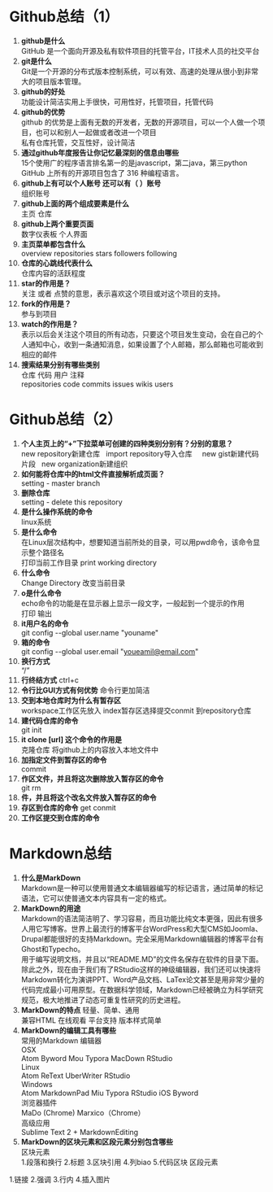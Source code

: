 # Github总结（1）
1. **github是什么**  
GitHub 是一个面向开源及私有软件项目的托管平台，IT技术人员的社交平台
2. **git是什么**    
Git是一个开源的分布式版本控制系统，可以有效、高速的处理从很小到非常大的项目版本管理。
3. **github的好处**    
功能设计简洁实用上手很快，可用性好，托管项目，托管代码
4. **github的优势**  
github 的优势是上面有无数的开发者，无数的开源项目，可以一个人做一个项目，也可以和别人一起做或者改进一个项目   
私有仓库托管，交互性好，设计简洁
5. **通过github年度报告让你记忆最深刻的信息由哪些**   
15个使用广的程序语言排名第一的是javascript，第二java，第三python    
GitHub 上所有的开源项目包含了 316 种编程语言。
6. **github上有可以个人账号 还可以有（ ）账号**    
组织账号
7. **github上面的两个组成要素是什么**    
主页 仓库
8. **github上两个重要页面**   
数字仪表板  个人界面
9. **主页菜单都包含什么**    
overview  repositories  stars  followers  following
10. **仓库的心跳线代表什么**    
仓库内容的活跃程度
11. **star的作用是？**    
关注 或者 点赞的意思，表示喜欢这个项目或对这个项目的支持。
12. **fork的作用是？**      
参与到项目
13. **watch的作用是？**    
表示以后会关注这个项目的所有动态，只要这个项目发生变动，会在自己的个人通知中心，收到一条通知消息，如果设置了个人邮箱，那么邮箱也可能收到相应的邮件
14. **搜索结果分别有哪些类别**   
仓库 代码 用户 注释    
repositories  code  commits issues  wikis  users  
#  Github总结（2）
1. **个人主页上的“+”下拉菜单可创建的四种类别分别有？分别的意思？**  
new repository新建仓库   import repository导入仓库      
new gist新建代码片段   new organization新建组织  
2. **如何能将仓库中的html文件直接解析成页面？**  
setting -  master branch   
3. **删除仓库**  
setting  - delete this repository  
4. **是什么操作系统的命令**  
linux系统  
5. **是什么命令**  
在Linux层次结构中，想要知道当前所处的目录，可以用pwd命令，该命令显示整个路径名  
打印当前工作目录 print working directory   
6. **什么命令**  
Change Directory 改变当前目录  
7. **o是什么命令**  
echo命令的功能是在显示器上显示一段文字，一般起到一个提示的作用  
打印 输出  
8. **it用户名的命令**  
git config --global user.name "youname"  
9. **箱的命令**  
git config --global user.email "youeamil@email.com"  
10. **换行方式**  
“/”  
11. **行终结方式**
ctrl+c  
12. **令行比GUI方式有何优势**
命令行更加简洁  
13. **交到本地仓库时为什么有暂存区**  
workspace工作区先放入 index暂存区选择提交conmit  到repository仓库  
14. **建代码仓库的命令**  
git init 
15. **it clone [url] 这个命令的作用是**  
克隆仓库  将github上的内容放入本地文件中  
16. **加指定文件到暂存区的命令**  
commit  
17. **作区文件，并且将这次删除放入暂存区的命令**  
git rm  
18. **件，并且将这个改名文件放入暂存区的命令**
19. **存区到仓库的命令**
get conmit  
20. **工作区提交到仓库的命令**

#  Markdown总结
1. **什么是MarkDown**  
Markdown是一种可以使用普通文本编辑器编写的标记语言，通过简单的标记语法，它可以使普通文本内容具有一定的格式。
2. **MarkDown的用途**  
Markdown的语法简洁明了、学习容易，而且功能比纯文本更强，因此有很多人用它写博客。世界上最流行的博客平台WordPress和大型CMS如Joomla、Drupal都能很好的支持Markdown。完全采用Markdown编辑器的博客平台有Ghost和Typecho。  
用于编写说明文档，并且以“README.MD”的文件名保存在软件的目录下面。  
除此之外，现在由于我们有了RStudio这样的神级编辑器，我们还可以快速将Markdown转化为演讲PPT、Word产品文档、LaTex论文甚至是用非常少量的代码完成最小可用原型。在数据科学领域，Markdown已经被确立为科学研究规范，极大地推进了动态可重复性研究的历史进程。  
3. **MarkDown的特点**
轻量、简单、通用  
兼容HTML 在线观看 平台支持  版本样式简单  
4. **MarkDown的编辑工具有哪些**  
常用的Markdown 编辑器  
OSX  
Atom
Byword
Mou
Typora
MacDown
RStudio  
Linux  
Atom
ReText
UberWriter
RStudio  
Windows  
Atom
MarkdownPad
Miu
Typora
RStudio
iOS
Byword  
浏览器插件  
MaDo (Chrome)
Marxico（Chrome）  
高级应用  
Sublime Text 2 + MarkdownEditing   
5. **MarkDown的区块元素和区段元素分别包含哪些**  
区块元素  
  1.段落和换行
  2.标题
  3.区块引用
  4.列biao
  5.代码区块
区段元素

  1.链接
  2.强调
  3.行内
  4.插入图片
